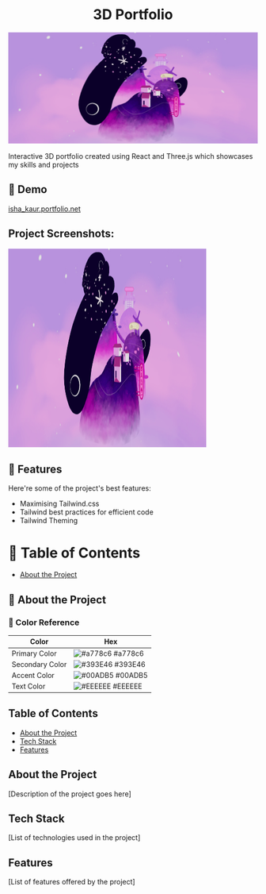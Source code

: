 <h1 align="center" id="title">3D Portfolio</h1>

<p align="center"><img src="https://github.com/isha-k/3dPortfolio/blob/main/homePage.png" alt="project-image"></p>

<p id="description">Interactive 3D portfolio created using React and Three.js which showcases my skills and projects</p>

<h2>🚀 Demo</h2>

[isha\_kaur.portfolio.net](isha_kaur.portfolio.net)

<h2>Project Screenshots:</h2>

<img src="https://github.com/isha-k/3dPortfolio/blob/main/homePage.png" alt="project-screenshot" width="400" height="400/">

  
  
<h2>🧐 Features</h2>

Here're some of the project's best features:

*   Maximising Tailwind.css
*   Tailwind best practices for efficient code
*   Tailwind Theming

# :notebook_with_decorative_cover: Table of Contents

- [About the Project](#star2-about-the-project)


## :star2: About the Project

### :art: Color Reference
| Color | Hex |
| --------------- | ---------------------------------------------------------------- |
| Primary Color | ![#a778c6](https://via.placeholder.com/10/a778c6?text=+) #a778c6 |
| Secondary Color | ![#393E46](https://via.placeholder.com/10/393E46?text=+) #393E46 |
| Accent Color | ![#00ADB5](https://via.placeholder.com/10/00ADB5?text=+) #00ADB5 |
| Text Color | ![#EEEEEE](https://via.placeholder.com/10/EEEEEE?text=+) #EEEEEE |


## Table of Contents
- [About the Project](#about-the-project)
- [Tech Stack](#tech-stack)
- [Features](#features)

## About the Project
[Description of the project goes here]

## Tech Stack
[List of technologies used in the project]

## Features
[List of features offered by the project]
